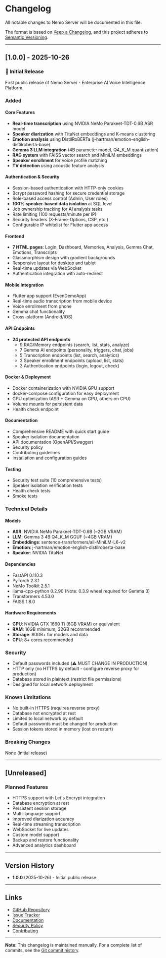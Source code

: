 # Changelog

All notable changes to Nemo Server will be documented in this file.

The format is based on [Keep a Changelog](https://keepachangelog.com/en/1.0.0/),
and this project adheres to [Semantic Versioning](https://semver.org/spec/v2.0.0.html).

---

## [1.0.0] - 2025-10-26

### 🎉 Initial Release

First public release of Nemo Server - Enterprise AI Voice Intelligence Platform.

### Added

#### Core Features
- **Real-time transcription** using NVIDIA NeMo Parakeet-TDT-0.6B ASR model
- **Speaker diarization** with TitaNet embeddings and K-means clustering
- **Emotion analysis** using DistilRoBERTa (j-hartman/emotion-english-distilroberta-base)
- **Gemma 3 LLM integration** (4B parameter model, Q4_K_M quantization)
- **RAG system** with FAISS vector search and MiniLM embeddings
- **Speaker enrollment** for voice profile matching
- **TV detection** using acoustic feature analysis

#### Authentication & Security
- Session-based authentication with HTTP-only cookies
- Bcrypt password hashing for secure credential storage
- Role-based access control (Admin, User roles)
- **100% speaker-based data isolation** at SQL level
- Job ownership tracking for AI analysis tasks
- Rate limiting (100 requests/minute per IP)
- Security headers (X-Frame-Options, CSP, etc.)
- Configurable IP whitelist for Flutter app access

#### Frontend
- **7 HTML pages**: Login, Dashboard, Memories, Analysis, Gemma Chat, Emotions, Transcripts
- Glassmorphism design with gradient backgrounds
- Responsive layout for desktop and tablet
- Real-time updates via WebSocket
- Authentication integration with auto-redirect

#### Mobile Integration
- Flutter app support (EvenDemoApp)
- Real-time audio transcription from mobile device
- Voice enrollment from phone
- Gemma chat functionality
- Cross-platform (Android/iOS)

#### API Endpoints
- **24 protected API endpoints**:
  - 9 RAG/Memory endpoints (search, list, stats, analyze)
  - 7 Gemma AI endpoints (personality, triggers, chat, jobs)
  - 5 Transcription endpoints (list, search, analytics)
  - 3 Speaker enrollment endpoints (upload, list, stats)
  - 3 Authentication endpoints (login, logout, check)

#### Docker & Deployment
- Docker containerization with NVIDIA GPU support
- docker-compose configuration for easy deployment
- GPU optimization (ASR + Gemma on GPU, others on CPU)
- Volume mounts for persistent data
- Health check endpoint

#### Documentation
- Comprehensive README with quick start guide
- Speaker isolation documentation
- API documentation (OpenAPI/Swagger)
- Security policy
- Contributing guidelines
- Installation and configuration guides

#### Testing
- Security test suite (10 comprehensive tests)
- Speaker isolation verification tests
- Health check tests
- Smoke tests

### Technical Details

#### Models
- **ASR**: NVIDIA NeMo Parakeet-TDT-0.6B (~2GB VRAM)
- **LLM**: Gemma 3 4B Q4_K_M GGUF (~4GB VRAM)
- **Embeddings**: sentence-transformers/all-MiniLM-L6-v2
- **Emotion**: j-hartman/emotion-english-distilroberta-base
- **Speaker**: NVIDIA TitaNet

#### Dependencies
- FastAPI 0.110.3
- PyTorch 2.3.1
- NeMo Toolkit 2.5.1
- llama-cpp-python 0.2.90 (Note: 0.3.9 wheel required for Gemma 3)
- Transformers 4.53.0
- FAISS 1.8.0

#### Hardware Requirements
- **GPU**: NVIDIA GTX 1660 Ti (6GB VRAM) or equivalent
- **RAM**: 16GB minimum, 32GB recommended
- **Storage**: 80GB+ for models and data
- **CPU**: 8+ cores recommended

### Security

- Default passwords included (⚠️ MUST CHANGE IN PRODUCTION)
- HTTP only (no HTTPS by default - configure reverse proxy for production)
- Database stored in plaintext (restrict file permissions)
- Designed for local network deployment

### Known Limitations

- No built-in HTTPS (requires reverse proxy)
- Database not encrypted at rest
- Limited to local network by default
- Default passwords must be changed for production
- Session tokens stored in memory (lost on restart)

### Breaking Changes

None (initial release)

---

## [Unreleased]

### Planned Features
- HTTPS support with Let's Encrypt integration
- Database encryption at rest
- Persistent session storage
- Multi-language support
- Improved diarization accuracy
- Real-time streaming transcription
- WebSocket for live updates
- Custom model support
- Backup and restore functionality
- Advanced analytics dashboard

---

## Version History

- **1.0.0** (2025-10-26) - Initial public release

---

## Links

- [GitHub Repository](https://github.com/YOUR_USERNAME/Nemo_Server)
- [Issue Tracker](https://github.com/YOUR_USERNAME/Nemo_Server/issues)
- [Documentation](./docs/)
- [Security Policy](./SECURITY.md)
- [Contributing](./CONTRIBUTING.md)

---

**Note**: This changelog is maintained manually. For a complete list of commits, see the [Git commit history](https://github.com/YOUR_USERNAME/Nemo_Server/commits/).

